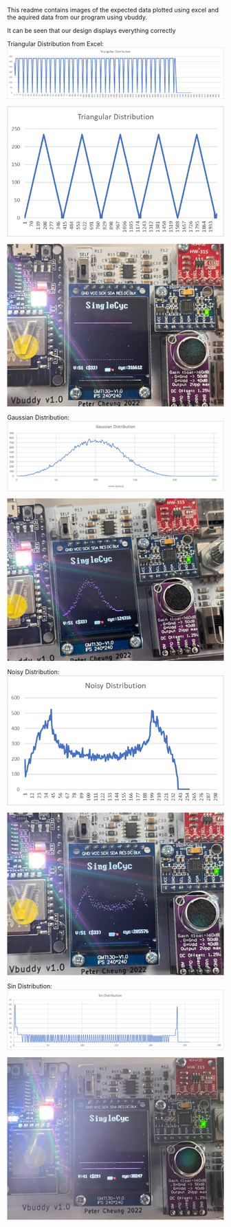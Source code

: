 This readme contains images of the expected data plotted using excel and the aquired data from our program using vbuddy.

It can be seen that our design displays everything correctly


Triangular Distribution from Excel:
![PDF Triangular](PDF_Triangle.png)

![Triangular Data](Data_Triangle.png)

![Triangle Vbuddy](Triangle_Vbuddy.png)

Gaussian Distribution:
![PDF Gaussian](PDF_Gaussian.png)

![Gaussian Vbuddy](Gaussian_Vbuddy.png)

Noisy Distribution:
![PDF Noisy](PDF_Noisy.png)

![Noisy Vbuddy](Noisy_Vbuddy.png)

Sin Distribution:
![PDF Sin](PDF_Sin.png)

![Sin Vbuddy](Sin_Vbuddy.png)